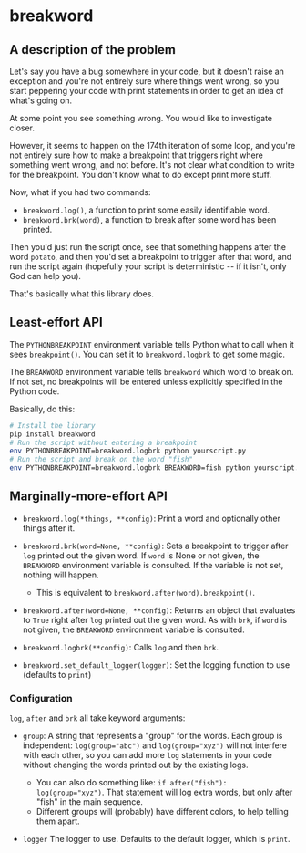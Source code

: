 
# breakword


## A description of the problem

Let's say you have a bug somewhere in your code, but it doesn't raise an exception and you're not entirely sure where things went wrong, so you start peppering your code with print statements in order to get an idea of what's going on.

At some point you see something wrong. You would like to investigate closer.

However, it seems to happen on the 174th iteration of some loop, and you're not entirely sure how to make a breakpoint that triggers right where something went wrong, and not before. It's not clear what condition to write for the breakpoint. You don't know what to do except print more stuff.

Now, what if you had two commands:

* `breakword.log()`, a function to print some easily identifiable word.
* `breakword.brk(word)`, a function to break after some word has been printed.

Then you'd just run the script once, see that something happens after the word `potato`, and then you'd set a breakpoint to trigger after that word, and run the script again (hopefully your script is deterministic -- if it isn't, only God can help you).

That's basically what this library does.


## Least-effort API

The `PYTHONBREAKPOINT` environment variable tells Python what to call when it sees `breakpoint()`. You can set it to `breakword.logbrk` to get some magic.

The `BREAKWORD` environment variable tells `breakword` which word to break on. If not set, no breakpoints will be entered unless explicitly specified in the Python code.

Basically, do this:

```bash
# Install the library
pip install breakword
# Run the script without entering a breakpoint
env PYTHONBREAKPOINT=breakword.logbrk python yourscript.py
# Run the script and break on the word "fish"
env PYTHONBREAKPOINT=breakword.logbrk BREAKWORD=fish python yourscript.py
```


## Marginally-more-effort API


* `breakword.log(*things, **config)`: Print a word and optionally other things after it.

* `breakword.brk(word=None, **config)`: Sets a breakpoint to trigger after `log` printed out the given word. If `word` is None or not given, the `BREAKWORD` environment variable is consulted. If the variable is not set, nothing will happen.
  * This is equivalent to `breakword.after(word).breakpoint()`.

* `breakword.after(word=None, **config)`: Returns an object that evaluates to `True` right after `log` printed out the given word. As with `brk`, if `word` is not given, the `BREAKWORD` environment variable is consulted.

* `breakword.logbrk(**config)`: Calls `log` and then `brk`.

* `breakword.set_default_logger(logger)`: Set the logging function to use (defaults to `print`)


### Configuration

`log`, `after` and `brk` all take keyword arguments:

* `group`: A string that represents a "group" for the words. Each group is independent: `log(group="abc")` and `log(group="xyz")` will not interfere with each other, so you can add more `log` statements in your code without changing the words printed out by the existing logs.
  * You can also do something like: `if after("fish"): log(group="xyz")`. That statement will log extra words, but only after "fish" in the main sequence.
  * Different groups will (probably) have different colors, to help telling them apart.

* `logger` The logger to use. Defaults to the default logger, which is `print`.
